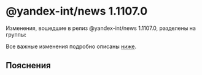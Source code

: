 # @yandex-int/news 1.1107.0

<!-- ЧЕЛОВЕЧЕСКОЕ ВСТУПЛЕНИЕ -->

Изменения, вошедшие в релиз @yandex-int/news 1.1107.0, разделены на группы:

Все важные изменения подробно описаны [ниже](#Пояснения).

## Пояснения

